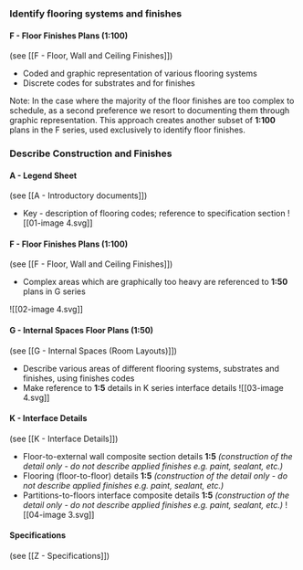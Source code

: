 ### Identify flooring systems and finishes

#### F - Floor Finishes Plans (1:100)
(see [[F - Floor, Wall and Ceiling Finishes]])
- Coded and graphic representation of various flooring systems
- Discrete codes for substrates and for finishes

Note:
In the case where the majority of the floor finishes are too complex to schedule, as a second preference we resort to documenting them through graphic representation. This approach creates another subset of **1:100** plans in the F series, used exclusively to identify floor finishes.

### Describe Construction and Finishes

#### A - Legend Sheet
(see [[A - Introductory documents]])
- Key - description of flooring codes; reference to specification section
![[01-image 4.svg]]

#### F - Floor Finishes Plans (1:100)
(see [[F - Floor, Wall and Ceiling Finishes]])
- Complex areas which are graphically too heavy are referenced to **1:50** plans in G series

![[02-image 4.svg]]

#### G - Internal Spaces Floor Plans (1:50)
(see [[G - Internal Spaces (Room Layouts)]])
- Describe various areas of different flooring systems, substrates and finishes, using finishes codes
- Make reference to **1:5** details in K series interface details
![[03-image 4.svg]]

#### K - Interface Details
(see [[K - Interface Details]])
- Floor-to-external wall composite section details **1:5** _(construction of the detail only - do not describe applied finishes e.g. paint, sealant, etc.)_
- Flooring (floor-to-floor) details **1:5** _(construction of the detail only - do not describe applied finishes e.g. paint, sealant, etc.)_
- Partitions-to-floors interface composite details **1:5** _(construction of the detail only - do not describe applied finishes e.g. paint, sealant, etc.)_
![[04-image 3.svg]]

#### Specifications
(see [[Z - Specifications]])
